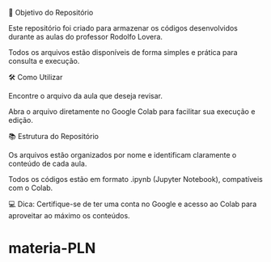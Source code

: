 🎯 Objetivo do Repositório

Este repositório foi criado para armazenar os códigos desenvolvidos durante as aulas do professor Rodolfo Lovera. 

Todos os arquivos estão disponíveis de forma simples e prática para consulta e execução.

🛠️ Como Utilizar

Encontre o arquivo da aula que deseja revisar.

Abra o arquivo diretamente no Google Colab para facilitar sua execução e edição.

📚 Estrutura do Repositório

Os arquivos estão organizados por nome e identificam claramente o conteúdo de cada aula.

Todos os códigos estão em formato .ipynb (Jupyter Notebook), compatíveis com o Colab.

💻 Dica: Certifique-se de ter uma conta no Google e acesso ao Colab para aproveitar ao máximo os conteúdos.
# materia-PLN
